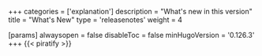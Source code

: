 +++
categories = ['explanation']
description = "What's new in this version"
title = "What's New"
type = 'releasenotes'
weight = 4

[params]
  alwaysopen = false
  disableToc = false
  minHugoVersion = '0.126.3'
+++
{{< piratify >}}